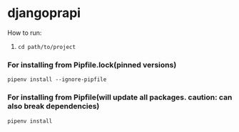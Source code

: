 # djangoprapi


How to run:

1. `cd path/to/project`


### For installing from Pipfile.lock(pinned versions)
`pipenv install --ignore-pipfile`


### For installing from Pipfile(will update all packages. caution: can also break dependencies)
`pipenv install`
